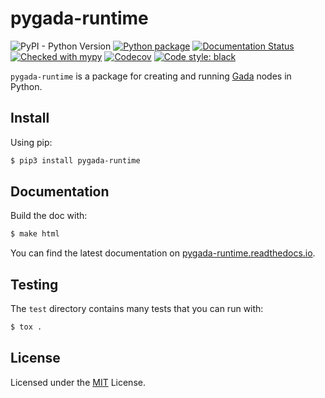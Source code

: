 # pygada-runtime

![PyPI - Python Version](https://img.shields.io/pypi/pyversions/pygada-runtime)
[![Python package](https://img.shields.io/github/workflow/status/gadalang/pygada-runtime/Python%20package)](https://github.com/gadalang/pygada-runtime/actions/workflows/python-package.yml)
[![Documentation Status](https://readthedocs.org/projects/pygada-runtime/badge/?version=latest)](https://pygada-runtime.readthedocs.io/en/latest/?badge=latest)
[![Checked with mypy](http://www.mypy-lang.org/static/mypy_badge.svg)](http://mypy-lang.org/)
[![Codecov](https://img.shields.io/codecov/c/gh/gadalang/pygada-runtime?token=4CSJTL1ZML)](https://codecov.io/gh/gadalang/pygada-runtime)
[![Code style: black](https://img.shields.io/badge/code%20style-black-000000.svg)](https://github.com/psf/black)

`pygada-runtime` is a package for creating and running [Gada](https://github.com/gadalang/gada) nodes in Python.

## Install

Using pip:

```bash
$ pip3 install pygada-runtime
```

## Documentation

Build the doc with:

```bash
$ make html
```

You can find the latest documentation on [pygada-runtime.readthedocs.io](https://pygada-runtime.readthedocs.io/).

## Testing

The `test` directory contains many tests that you can run with:

```python
$ tox .
```

## License

Licensed under the [MIT](LICENSE) License.
